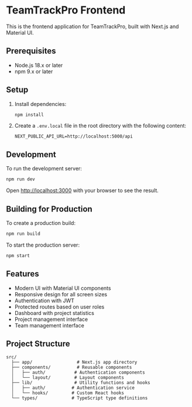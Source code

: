 # TeamTrackPro Frontend

This is the frontend application for TeamTrackPro, built with Next.js and Material UI.

## Prerequisites

- Node.js 18.x or later
- npm 9.x or later

## Setup

1. Install dependencies:
   ```bash
   npm install
   ```

2. Create a `.env.local` file in the root directory with the following content:
   ```
   NEXT_PUBLIC_API_URL=http://localhost:5000/api
   ```

## Development

To run the development server:

```bash
npm run dev
```

Open [http://localhost:3000](http://localhost:3000) with your browser to see the result.

## Building for Production

To create a production build:

```bash
npm run build
```

To start the production server:

```bash
npm start
```

## Features

- Modern UI with Material UI components
- Responsive design for all screen sizes
- Authentication with JWT
- Protected routes based on user roles
- Dashboard with project statistics
- Project management interface
- Team management interface

## Project Structure

```
src/
  ├── app/                 # Next.js app directory
  ├── components/          # Reusable components
  │   ├── auth/           # Authentication components
  │   └── layout/         # Layout components
  ├── lib/                # Utility functions and hooks
  │   ├── auth/          # Authentication service
  │   └── hooks/         # Custom React hooks
  └── types/             # TypeScript type definitions
``` 